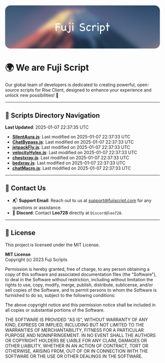 ![Banner](.github/b.webp)

# 🌍 **We are Fuji Script**

Our global team of developers is dedicated to creating powerful, open-source scripts for Rise Client, designed to enhance your experience and unlock new possibilities! 🌟

---
<!-- SCRIPTS_NAVIGATION_START -->
## 📂 **Scripts Directory Navigation**

**Last Updated**: 2025-01-07 22:37:35 UTC

- **[SilentAura.js](scripts/SilentAura.js)**: Last modified on 2025-01-07 22:37:33 UTC
- **[ChatBypass.js](scripts/ChatBypass.js)**: Last modified on 2025-01-07 22:37:33 UTC
- **[jetpackFly.js](scripts/jetpackFly.js)**: Last modified on 2025-01-07 22:37:33 UTC
- **[velocityHylex.js](scripts/velocityHylex.js)**: Last modified on 2025-01-07 22:37:33 UTC
- **[chestxray.js](scripts/chestxray.js)**: Last modified on 2025-01-07 22:37:33 UTC
- **[bedxray.js](scripts/bedxray.js)**: Last modified on 2025-01-07 22:37:33 UTC
- **[chatMacro.js](scripts/chatMacro.js)**: Last modified on 2025-01-07 22:37:33 UTC

<!-- SCRIPTS_NAVIGATION_END -->

---

## 💬 **Contact Us**  
- 📬 **Support Email**: Reach out to us at [support@fujiscript.com](mailto:support@fujiscript.com) for any questions or assistance.  
- 💬 **Discord**: Contact **Leo728** directly at `Discord@leo728`.

---

## 📜 **License**

This project is licensed under the MIT License.  

**MIT License**  
Copyright (c) 2023 Fuji Scripts  

Permission is hereby granted, free of charge, to any person obtaining a copy of this software and associated documentation files (the "Software"), to deal in the Software without restriction, including without limitation the rights to use, copy, modify, merge, publish, distribute, sublicense, and/or sell copies of the Software, and to permit persons to whom the Software is furnished to do so, subject to the following conditions:  

The above copyright notice and this permission notice shall be included in all copies or substantial portions of the Software.  

THE SOFTWARE IS PROVIDED "AS IS", WITHOUT WARRANTY OF ANY KIND, EXPRESS OR IMPLIED, INCLUDING BUT NOT LIMITED TO THE WARRANTIES OF MERCHANTABILITY, FITNESS FOR A PARTICULAR PURPOSE AND NONINFRINGEMENT. IN NO EVENT SHALL THE AUTHORS OR COPYRIGHT HOLDERS BE LIABLE FOR ANY CLAIM, DAMAGES OR OTHER LIABILITY, WHETHER IN AN ACTION OF CONTRACT, TORT OR OTHERWISE, ARISING FROM, OUT OF OR IN CONNECTION WITH THE SOFTWARE OR THE USE OR OTHER DEALINGS IN THE SOFTWARE.  
